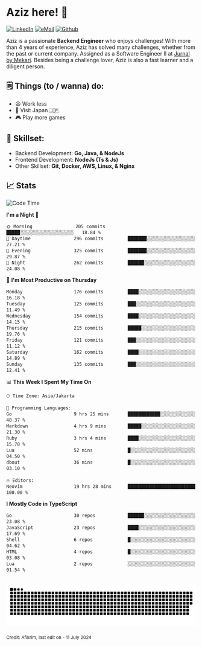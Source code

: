 # Aziz here! 👋

[![LinkedIn](https://img.shields.io/static/v1?message=afikrim&logo=linkedin&label=&color=0077B5&logoColor=white&labelColor=&style=for-the-badge)](https://www.linkedin.com/in/afikrim)
[![eMail](https://img.shields.io/static/v1?message=afikrim10@gmail.com&logo=gmail&label=&color=D14836&logoColor=white&labelColor=&style=for-the-badge)](mailto:afikrim10@gmail.com)
[![Github](https://komarev.com/ghpvc/?username=afikrim&label=Visitors&style=for-the-badge)](https://www.github.com/afikrim)

<!--Introduction-->
Aziz is a passionate **Backend Engineer** who enjoys challenges! With more than 4 years of experience, Aziz has solved many challenges, whether from the past or current company. Assigned as a Software Engineer II at [Jurnal by Mekari](https://jurnal.id). Besides being a challenge lover, Aziz is also a fast learner and a diligent person.

<!--Things TODO-->
## 🗒️ Things (to / wanna) do:

- 😆 Work less
- 🚀 Visit Japan 🇯🇵
- 🎮 Play more games

<!--Skillset-->
## 🏅 Skillset:

- Backend Development: **Go, Java, & NodeJs**
- Frontend Development: **NodeJs (Ts & Js)**
- Other Skillset: **Git, Docker, AWS, Linux, & Nginx**

## 📈 Stats  

<!--START_SECTION:waka-->
![Code Time](http://img.shields.io/badge/Code%20Time-1%2C585%20hrs%2053%20mins-blue)

**I'm a Night 🦉** 

```text
🌞 Morning                205 commits         █████░░░░░░░░░░░░░░░░░░░░   18.84 % 
🌆 Daytime                296 commits         ███████░░░░░░░░░░░░░░░░░░   27.21 % 
🌃 Evening                325 commits         ███████░░░░░░░░░░░░░░░░░░   29.87 % 
🌙 Night                  262 commits         ██████░░░░░░░░░░░░░░░░░░░   24.08 % 
```
📅 **I'm Most Productive on Thursday** 

```text
Monday                   176 commits         ████░░░░░░░░░░░░░░░░░░░░░   16.18 % 
Tuesday                  125 commits         ███░░░░░░░░░░░░░░░░░░░░░░   11.49 % 
Wednesday                154 commits         ████░░░░░░░░░░░░░░░░░░░░░   14.15 % 
Thursday                 215 commits         █████░░░░░░░░░░░░░░░░░░░░   19.76 % 
Friday                   121 commits         ███░░░░░░░░░░░░░░░░░░░░░░   11.12 % 
Saturday                 162 commits         ████░░░░░░░░░░░░░░░░░░░░░   14.89 % 
Sunday                   135 commits         ███░░░░░░░░░░░░░░░░░░░░░░   12.41 % 
```


📊 **This Week I Spent My Time On** 

```text
🕑︎ Time Zone: Asia/Jakarta

💬 Programming Languages: 
Go                       9 hrs 25 mins       ████████████░░░░░░░░░░░░░   48.37 % 
Markdown                 4 hrs 9 mins        █████░░░░░░░░░░░░░░░░░░░░   21.30 % 
Ruby                     3 hrs 4 mins        ████░░░░░░░░░░░░░░░░░░░░░   15.78 % 
Lua                      52 mins             █░░░░░░░░░░░░░░░░░░░░░░░░   04.50 % 
dbout                    36 mins             █░░░░░░░░░░░░░░░░░░░░░░░░   03.10 % 

🔥 Editors: 
Neovim                   19 hrs 28 mins      █████████████████████████   100.00 % 
```

**I Mostly Code in TypeScript** 

```text
Go                       30 repos            ██████░░░░░░░░░░░░░░░░░░░   23.08 % 
JavaScript               23 repos            ████░░░░░░░░░░░░░░░░░░░░░   17.69 % 
Shell                    6 repos             █░░░░░░░░░░░░░░░░░░░░░░░░   04.62 % 
HTML                     4 repos             █░░░░░░░░░░░░░░░░░░░░░░░░   03.08 % 
Lua                      2 repos             ░░░░░░░░░░░░░░░░░░░░░░░░░   01.54 % 
```




<!--END_SECTION:waka-->


<br clear="both">

<div align="center">
  <img src="https://raw.githubusercontent.com/afikrim/afikrim/output/snake.svg" alt="Snake animation" />
</div>


<sub>Credit: Afikrim, last edit on - 11 July 2024</sub>
